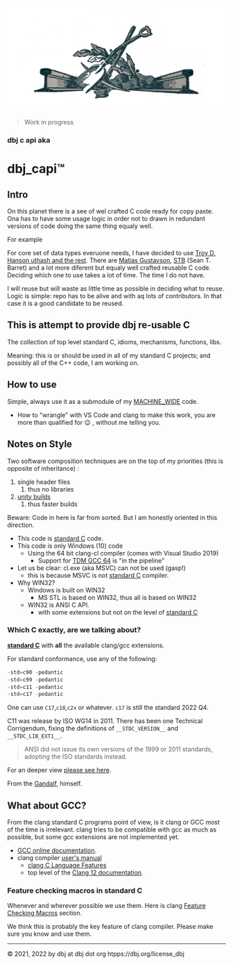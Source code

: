 ![ ](media/work_in_progres_raw.jpg)
>Work in progress

<h3>dbj c api aka</h3>
<h1>dbj_capi&trade;</h1>

## Intro

On this planet there is a see of wel crafted C code ready for copy paste. Ona has to have some usage logic in order not to drawn in redundant versions of code doing the same thing equaly well.

For example

For core set of data types everuone needs, I have decided to use [Troy D. Hanson uthash and the rest](https://troydhanson.github.io/uthash/). There are [Matias Gustavson](https://github.com/mattiasgustavsson), [STB](https://github.com/nothings/stb) (Sean T. Barret) and a lot more diferent but equaly well crafted reusable C code. Deciding which one to use takes a lot of time. The time I do not have.

I will reuse but will waste as little time as possible in deciding what to reuse. Logic is simple: repo has to be alive and with aq lots of contributors. In that case it is a good candidate to be reused.

## This is attempt to provide dbj re-usable C

The collection of top level standard C, idioms, mechanisms, functions, libs. 

Meaning: this is or should be used in all of my standard C projects; and possibly all of the C++ code, I am working on. 

## How to use

Simple, always use it as a submodule of my [MACHINE_WIDE](https://github.com/dbj-data/machine_wide) code.

- How to "wrangle" with VS Code and clang to make this work, you are more than qualified for :wink: , without me telling you.

## Notes on Style

Two software composition techniques are on the top of my priorities (this is opposite of inheritance) :

1. single header files
   1. thus no libraries
2. [unity builds](https://en.wikipedia.org/wiki/Unity_build)
   1. thus faster builds

Beware: Code in here is far from sorted. But I am honestly oriented in this direction.

- This code is [standard C](http://www.open-std.org/jtc1/sc22/wg14/www/standards.html#9899) code.
- This code is only Windows (10) code
  - Using the 64 bit clang-cl compiler (comes with Visual Studio 2019)
      - Support for [TDM GCC 64](https://jmeubank.github.io/tdm-gcc/) is "in the pipeline"
- Let us be clear: cl.exe (aka MSVC) can not be used (gasp!)
    - this is because MSVC is not [standard C](http://www.open-std.org/jtc1/sc22/wg14/www/standards.html#9899) compiler.
- Why WIN32?
  - Windows is built on WIN32
    - MS STL is based on WIN32, thus all is based on WIN32 
  - WIN32 is ANSI C API.
    - with some extensions but not on the level of [standard C](http://www.open-std.org/jtc1/sc22/wg14/www/standards.html#9899)

### Which C exactly, are we talking about?

  **[standard C](http://www.open-std.org/jtc1/sc22/wg14/www/standards.html#9899)** with **all** the available clang/gcc extensions. 
  
For standard conformance, use any of the following:
```c
-std=c90 -pedantic
-std=c99 -pedantic
-std=c11 -pedantic
-std=c17 -pedantic
```
One can use `C17`,`c18`,`c2x` or whatever. `c17` is still the standard 2022 Q4.

C11 was release by ISO WG14 in 2011. There has been one Technical Corrigendum, fixing the definitions of `__STDC_VERSION__` and `__STDC_LIB_EXT1__`.

> ANSI did not issue its own versions of the 1999 or 2011 standards, adopting the ISO standards instead.

  For an deeper view [please see here](https://stackoverflow.com/a/14737642/10870835).

  From the [Gandalf](https://stackoverflow.com/users/827263/keith-thompson), himself.

## What about GCC?

  From the clang standard C programs point of view, is it clang or GCC most of the time is irrelevant. clang tries to be compatible with gcc as much as possible, but some gcc extensions are not implemented yet.

  - [GCC online documentation](http://gcc.gnu.org/onlinedocs/).
  - clang compiler [user's manual](https://clang.llvm.org/docs/UsersManual.html)
    - [clang C Language Features](https://clang.llvm.org/docs/UsersManual.html#c-language-features)
    - top level of the [Clang 12 documentation](https://clang.llvm.org/docs/index.html).

### Feature checking macros in standard C

Whenever and wherever possible we use them. Here is clang [Feature Checking Macros](https://clang.llvm.org/docs/LanguageExtensions.html#feature-checking-macros) section.

We think this is probably the key feature of clang compiler. Please make sure you know and use them.

---

&copy; 2021, 2022 by dbj at dbj dot org  htpps://dbj.org/license_dbj